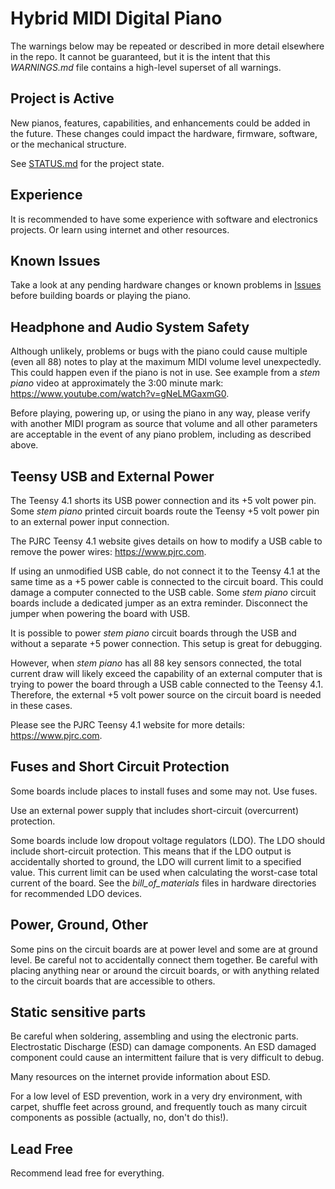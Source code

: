 # Hybrid MIDI Digital Piano

The warnings below may be repeated or described in more detail elsewhere in the repo. It cannot be guaranteed, but it is the intent that this *WARNINGS.md* file contains a high-level superset of all warnings.

## Project is Active

New pianos, features, capabilities, and enhancements could be added in the future. These changes could impact the hardware, firmware, software, or the mechanical structure.

See [STATUS.md](./STATUS.md) for the project state.

## Experience

It is recommended to have some experience with software and electronics projects. Or learn using internet and other resources.

## Known Issues

Take a look at any pending hardware changes or known problems in [Issues](https://github.com/gzweigle/DIY-Grand-Digital-Piano/issues) before building boards or playing the piano.

## Headphone and Audio System Safety

Although unlikely, problems or bugs with the piano could cause multiple (even all 88) notes to play at the maximum MIDI volume level unexpectedly. This could happen even if the piano is not in use. See example from a *stem piano* video at approximately the 3:00 minute mark: https://www.youtube.com/watch?v=gNeLMGaxmG0.

Before playing, powering up, or using the piano in any way, please verify with another MIDI program as source that volume and all other parameters are acceptable in the event of any piano problem, including as described above.

## Teensy USB and External Power

The Teensy 4.1 shorts its USB power connection and its +5 volt power pin. Some *stem piano* printed circuit boards route the Teensy +5 volt power pin to an external power input connection.

The PJRC Teensy 4.1 website gives details on how to modify a USB cable to remove the power wires: https://www.pjrc.com.

If using an unmodified USB cable, do not connect it to the Teensy 4.1 at the same time as a +5 power cable is connected to the circuit board. This could damage a computer connected to the USB cable. Some *stem piano* circuit boards include a dedicated jumper as an extra reminder. Disconnect the jumper when powering the board with USB.

It is possible to power *stem piano* circuit boards through the USB and without a separate +5 power connection. This setup is great for debugging.

However, when *stem piano* has all 88 key sensors connected, the total current draw will likely exceed the capability of an external computer that is trying to power the board through a USB cable connected to the Teensy 4.1. Therefore, the external +5 volt power source on the circuit board is needed in these cases.

Please see the PJRC Teensy 4.1 website for more details: https://www.pjrc.com.

## Fuses and Short Circuit Protection

Some boards include places to install fuses and some may not. Use fuses.

Use an external power supply that includes short-circuit (overcurrent) protection.

Some boards include low dropout voltage regulators (LDO). The LDO should include short-circuit protection. This means that if the LDO output is accidentally shorted to ground, the LDO will current limit to a specified value. This current limit can be used when calculating the worst-case total current of the board. See the *bill_of_materials* files in hardware directories for recommended LDO devices.

## Power, Ground, Other

Some pins on the circuit boards are at power level and some are at ground level. Be careful not to accidentally connect them together. Be careful with placing anything near or around the circuit boards, or with anything related to the circuit boards that are accessible to others.

## Static sensitive parts

Be careful when soldering, assembling and using the electronic parts. Electrostatic Discharge (ESD) can damage components. An ESD damaged component could cause an intermittent failure that is very difficult to debug.

Many resources on the internet provide information about ESD.

For a low level of ESD prevention, work in a very dry environment, with carpet, shuffle feet across ground, and frequently touch as many circuit components as possible (actually, no, don't do this!).

## Lead Free

Recommend lead free for everything.